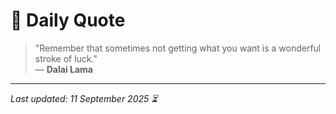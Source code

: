 # 📜 Daily Quote

> "Remember that sometimes not getting what you want is a wonderful stroke of luck."  
> — **Dalai Lama**

---

_Last updated: 11 September 2025 ⏳_
